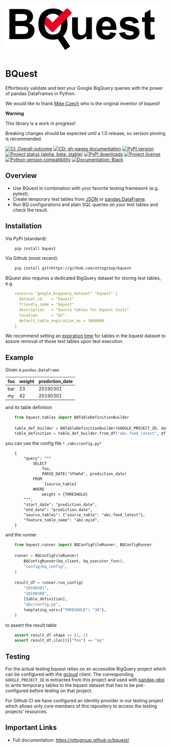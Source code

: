 ![BQuest Logo](https://raw.githubusercontent.com/ottogroup/bquest/main/docs/assets/logo.svg)

# BQuest

Effortlessly validate and test your Google BigQuery queries with the power of pandas DataFrames in Python.

We would like to thank [Mike Czech](https://github.com/mikeczech) who is the original inventor of bquest!

**Warning**

This library is a work in progress!

Breaking changes should be expected until a 1.0 release, so version pinning is recommended.

[![CI: Overall outcome](https://github.com/ottogroup/bquest/workflows/Tests/badge.svg)](https://github.com/ottogroup/bquest/actions?workflow=Tests)
[![CD: gh-pages documentation](https://github.com/ottogroup/bquest/actions/workflows/pages/pages-build-deployment/badge.svg?branch=gh-pages)](https://github.com/ottogroup/bquest/actions/workflows/pages/pages-build-deployment)
[![PyPI version](https://img.shields.io/pypi/v/bquest.svg)](https://pypi.org/project/bquest/)
[![Project status (alpha, beta, stable)](https://img.shields.io/pypi/status/bquest.svg)](https://pypi.python.org/pypi/bquest/)
[![PyPI downloads](https://static.pepy.tech/personalized-badge/bquest?period=month&units=international_system&left_color=grey&right_color=blue&left_text=PyPI%20downloads/month)](https://pepy.tech/project/bquest)
[![Project license](https://img.shields.io/github/license/ottogroup/bquest)](https://github.com/ottogroup/bquest/blob/main/LICENSE)
[![Python version compatibility](https://img.shields.io/pypi/pyversions/bquest.svg)](https://pypi.python.org/pypi/bquest/)
[![Documentation: Black](https://img.shields.io/badge/code%20style-black-000000.svg)](https://github.com/psf/black)

## Overview

* Use BQuest in combination with your favorite testing framework (e.g. pytest).
* Create temporary test tables from [JSON](https://cloud.google.com/bigquery/docs/loading-data) or
[pandas.DataFrame](https://pandas.pydata.org/pandas-docs/stable/reference/api/pandas.DataFrame.html).
* Run BQ configurations and plain SQL queries on your test tables and check the result.

## Installation

Via PyPi (standard):

```bash
    pip install bquest
```

Via Github (most recent):

```bash
    pip install git+https://github.com/ottogroup/bquest
```

BQuest also requires a dedicated BigQuery dataset for storing test tables, e.g.

```yaml
    resource "google_bigquery_dataset" "bquest" {
      dataset_id    = "bquest"
      friendly_name = "bquest"
      description   = "Source tables for bquest tests"
      location      = "EU"
      default_table_expiration_ms = 3600000
    }
```

We recommend setting an [expiration time](https://www.terraform.io/docs/providers/google/r/bigquery_dataset.html#default_table_expiration_ms) for tables in the bquest dataset to assure removal of those test tables upon
test execution.

## Example

Given a ``pandas.DataFrame``

| foo    | weight | prediction_date   |
|--------|--------|-------------------|
| bar    | 23     | 20190301          |
| my     | 42     | 20190301          |

and its table definition

```python
    from bquest.tables import BQTableDefinitionBuilder

    table_def_builder = BQTableDefinitionBuilder(GOOGLE_PROJECT_ID, dataset="bquest", location="EU")
    table_definition = table_def_builder.from_df("abc.feed_latest", df)
```

you can use the config file ``*./abc/config.py*``

```json-object
    {
        "query": """
            SELECT
                foo,
                PARSE_DATE('%Y%m%d', prediction_date)
            FROM
                `{source_table}`
            WHERE
                weight > {THRESHOLD}
        """,
        "start_date": "prediction_date",
        "end_date": "prediction_date",
        "source_tables": {"source_table": "abc.feed_latest"},
        "feature_table_name": "abc.myid",
    }
```

and the runner

```python
    from bquest.runner import BQConfigFileRunner, BQConfigRunner

    runner = BQConfigFileRunner(
        BQConfigRunner(bq_client, bq_executor_func),
        "config/bq_config",
    )

    result_df = runner.run_config(
        "20190301",
        "20190308",
        [table_definition],
        "abc/config.py",
        templating_vars={"THRESHOLD": "30"},
    )
```

to assert the result table

```python
    assert result_df.shape == (1, 2)
    assert result_df.iloc[0]["foo"] == "my"
```

## Testing

For the actual testing bquest relies on an accessible BigQuery project which can be configured
with the [gcloud](https://cloud.google.com/sdk/docs/install?hl=de) client. The corresponding 
``GOOGLE_PROJECT_ID`` is extracted from this project
and used with [pandas-gbq](https://github.com/googleapis/python-bigquery-pandas) to write temporary tables to the bquest dataset that has to be pre-
configured before testing on that project.

For Github CI we have configured an identity provider in our testing project which allows
only core members of this repository to access the testing projects' resources.

## Important Links

- Full documentation: https://ottogroup.github.io/bquest/

